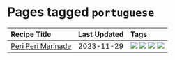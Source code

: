 # Pages tagged `portuguese`

|Recipe Title|Last Updated|Tags
|:---|:---|:---|
|[Peri Peri Marinade](../recipes/periperimarinade.md)|2023-11-29|[![](https://img.shields.io/badge/tag-dinner-9acea8)](../tags/dinner.md) [![](https://img.shields.io/badge/tag-portuguese-2b6571)](../tags/portuguese.md) [![](https://img.shields.io/badge/tag-sides-d5a11)](../tags/sides.md) [![](https://img.shields.io/badge/tag-vegan-8f457a)](../tags/vegan.md)|